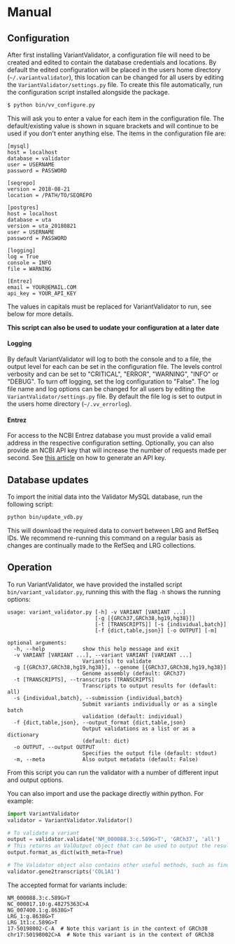 # Manual

## Configuration

After first installing VariantValidator, a configuration file will need to be created and edited to contain the database credentials and locations. 
By default the edited configuration will be placed in the users home directory (`~/.variantvalidator`), this location can be changed for all users by editing the `VariantValidator/settings.py` file.
To create this file automatically, run the configuration script installed alongside the package.

```bash
$ python bin/vv_configure.py
```

This will ask you to enter a value for each item in the configuration file. 
The default/existing value is shown in square brackets and will continue to be used 
if you don't enter anything else. The items in the configuration file are:

```text
[mysql]
host = localhost
database = validator
user = USERNAME
password = PASSWORD

[seqrepo]
version = 2018-08-21
location = /PATH/TO/SEQREPO

[postgres]
host = localhost
database = uta
version = uta_20180821
user = USERNAME
password = PASSWORD

[logging]
log = True
console = INFO
file = WARNING

[Entrez]
email = YOUR@EMAIL.COM
api_key = YOUR_API_KEY
```

The values in capitals must be replaced for VariantValidator to run, see below for more details.

**This script can also be used to uodate your configuration at a later date**

#### Logging

By default VariantValidator will log to both the console and to a file, the output level for each can be set in the configuration file.
The levels control verbosity and can be set to "CRITICAL", "ERROR", "WARNING", "INFO" or "DEBUG". To turn off logging, set the log configuration to "False". The log file name and
log options can be changed for all users by editing the `VariantValidator/settings.py` file. By default the file log is 
set to output in the users home directory (`~/.vv_errorlog`).

#### Entrez

For access to the NCBI Entrez database  you must provide a valid email address in 
the respective configuration setting. Optionally, you can also provide an NCBI API key that will increase the number of requests
made per second. See [this article](https://ncbiinsights.ncbi.nlm.nih.gov/2017/11/02/new-api-keys-for-the-e-utilities/) on how to generate an API key.


## Database updates

To import the initial data into the Validator MySQL database, run the following script:

```bash
python bin/update_vdb.py
```

This will download the required data to convert between LRG and RefSeq IDs. We recommend re-running this command on a regular basis as changes are continually made to the RefSeq and LRG collections.  

## Operation

To run VariantValidator, we have provided the installed script `bin/variant_validator.py`, running this with the flag `-h` shows the running options:

```text
usage: variant_validator.py [-h] -v VARIANT [VARIANT ...]
                            [-g [{GRCh37,GRCh38,hg19,hg38}]]
                            [-t [TRANSCRIPTS]] [-s {individual,batch}]
                            [-f {dict,table,json}] [-o OUTPUT] [-m]

optional arguments:
  -h, --help            show this help message and exit
  -v VARIANT [VARIANT ...], --variant VARIANT [VARIANT ...]
                        Variant(s) to validate
  -g [{GRCh37,GRCh38,hg19,hg38}], --genome [{GRCh37,GRCh38,hg19,hg38}]
                        Genome assembly (default: GRCh37)
  -t [TRANSCRIPTS], --transcripts [TRANSCRIPTS]
                        Transcripts to output results for (default: all)
  -s {individual,batch}, --submission {individual,batch}
                        Submit variants individually or as a single batch
                        validation (default: individual)
  -f {dict,table,json}, --output_format {dict,table,json}
                        Output validations as a list or as a dictionary
                        (default: dict)
  -o OUTPUT, --output OUTPUT
                        Specifies the output file (default: stdout)
  -m, --meta            Also output metadata (default: False)
```

From this script you can run the validator with a number of different input and output options.

You can also import and use the package directly within python. For example:

```python
import VariantValidator
validator = VariantValidator.Validator()

# To validate a variant
output = validator.validate('NM_000088.3:c.589G>T', 'GRCh37', 'all')
# This returns an ValOutput object that can be used to output the results in a number of different ways (dictionary, json or table)
output.format_as_dict(with_meta=True)

# The Validator object also contains other useful methods, such as finding all transcripts from a gene ID/symbol
validator.gene2transcripts('COL1A1')
```

The accepted format for variants include:
```text
NM_000088.3:c.589G>T
NC_000017.10:g.48275363C>A
NG_007400.1:g.8638G>T
LRG_1:g.8638G>T
LRG_1t1:c.589G>T
17-50198002-C-A  # Note this variant is in the context of GRCh38
chr17:50198002C>A  # Note this variant is in the context of GRCh38
```

